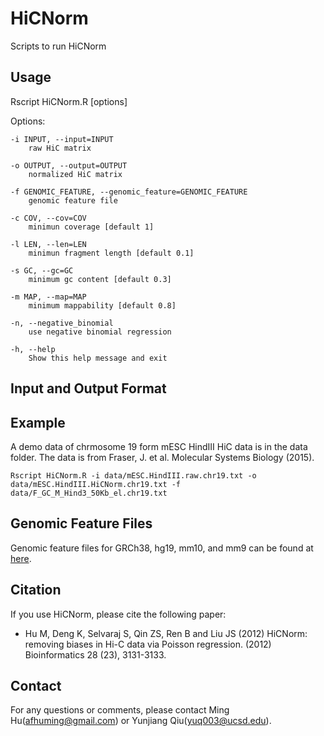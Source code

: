 # HiCNorm
Scripts to run HiCNorm  

## Usage

Rscript HiCNorm.R [options]

Options:
	
	-i INPUT, --input=INPUT
		raw HiC matrix

	-o OUTPUT, --output=OUTPUT
		normalized HiC matrix

	-f GENOMIC_FEATURE, --genomic_feature=GENOMIC_FEATURE
		genomic feature file

	-c COV, --cov=COV
		minimun coverage [default 1]

	-l LEN, --len=LEN
		minimun fragment length [default 0.1]

	-s GC, --gc=GC
		minimum gc content [default 0.3]

	-m MAP, --map=MAP
		minimum mappability [default 0.8]

	-n, --negative_binomial
		use negative binomial regression

	-h, --help
		Show this help message and exit

## Input and Output Format

## Example

A demo data of chrmosome 19 form mESC HindIII HiC data is in the data folder. The data is from Fraser, J. et al. Molecular Systems Biology (2015).

```
Rscript HiCNorm.R -i data/mESC.HindIII.raw.chr19.txt -o data/mESC.HindIII.HiCNorm.chr19.txt -f data/F_GC_M_Hind3_50Kb_el.chr19.txt
```

## Genomic Feature Files
Genomic feature files for GRCh38, hg19, mm10, and mm9 can be found at [here](http://enhancer.sdsc.edu/yunjiang/resources/genomic_features/).

## Citation

If you use HiCNorm, please cite the following paper:

- Hu M, Deng K, Selvaraj S, Qin ZS, Ren B and Liu JS (2012) HiCNorm: removing biases in Hi-C data via Poisson regression. (2012) Bioinformatics 28 (23), 3131-3133.

## Contact

For any questions or comments, please contact Ming Hu(afhuming@gmail.com) or Yunjiang Qiu(yuq003@ucsd.edu).
